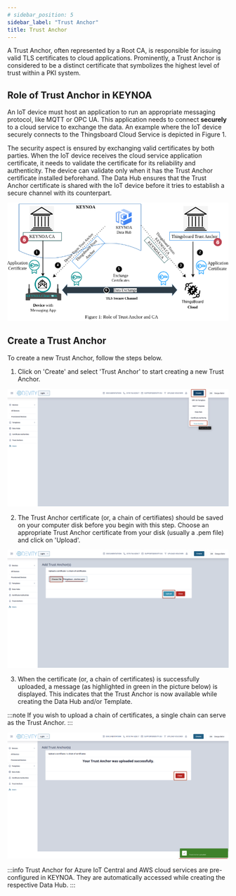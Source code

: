 ```yaml
---
# sidebar_position: 5
sidebar_label: "Trust Anchor"
title: Trust Anchor
---
```


A Trust Anchor, often represented by a Root CA, is responsible for issuing valid TLS certificates to cloud applications. Prominently, a Trust Anchor is considered to be a distinct certificate that symbolizes the highest level of trust within a PKI system.

## Role of Trust Anchor in KEYNOA

An IoT device must host an application to run an appropriate messaging protocol, like MQTT or OPC UA. This application needs to connect **securely** to a cloud service to exchange the data. An example where the IoT device securely connects to the Thingsboard Cloud Service is depicted in Figure 1.

The security aspect is ensured by exchanging valid certificates by both parties. When the IoT device receives the cloud service application certificate, it needs to validate the certificate for its reliability and authenticity. The device can validate only when it has the Trust Anchor certificate installed beforehand. The Data Hub ensures that the Trust Anchor certificate is shared with the IoT device before it tries to establish a secure channel with its counterpart. 

![KEYNOA](/img/KEYNOA/reference-doc/Trust-anchor/Trust-Anchor-concept.png)

## Create a Trust Anchor

To create a new Trust Anchor, follow the steps below.   

1. Click on 'Create' and select 'Trust Anchor' to start creating a new Trust Anchor.

![KEYNOA](/img/KEYNOA/reference-doc/Trust-anchor/1-Start-Creating-TA.png)

2. The Trust Anchor certificate (or, a chain of certifiates) should be saved on your computer disk before you begin with this step. Choose an appropriate Trust Anchor certificate from your disk (usually a .pem file) and click on 'Upload'.

![KEYNOA](/img/KEYNOA/reference-doc/Trust-anchor/2-Choose-Upload-TA.png)

3. When the certificate (or, a chain of certificates) is successfully uploaded, a message (as highlighted in green in the picture below) is displayed. This indicates that the Trust Anchor is now available while creating the Data Hub and/or Template. 

:::note
If you wish to upload a chain of certificates, a single chain can serve as the Trust Anchor.
:::

![KEYNOA](/img/KEYNOA/reference-doc/Trust-anchor/3-Upload-Successful.png)

:::info
Trust Anchor for Azure IoT Central and AWS cloud services are pre-configured in KEYNOA. They are automatically accessed while creating the respective Data Hub. 
:::

